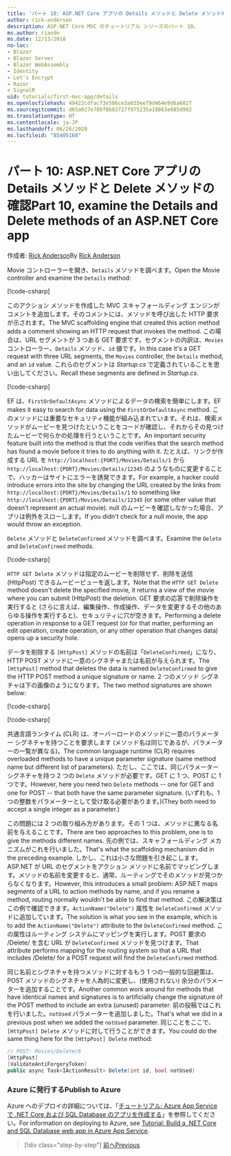 ```yaml
---
title: 'パート 10: ASP.NET Core アプリの Details メソッドと Delete メソッドの確認'
author: rick-anderson
description: ASP.NET Core MVC のチュートリアル シリーズのパート 10。
ms.author: riande
ms.date: 12/13/2018
no-loc:
- Blazor
- Blazor Server
- Blazor WebAssembly
- Identity
- Let's Encrypt
- Razor
- SignalR
uid: tutorials/first-mvc-app/details
ms.openlocfilehash: 49422cdfac73e586ce3a035ee79d464e9d6a6827
ms.sourcegitcommit: d65a027e78bf0b83727f975235a18863e685d902
ms.translationtype: HT
ms.contentlocale: ja-JP
ms.lasthandoff: 06/26/2020
ms.locfileid: "85405160"
---
```

# <a name="part-10-examine-the-details-and-delete-methods-of-an-aspnet-core-app"></a><span data-ttu-id="782db-103">パート 10: ASP.NET Core アプリの Details メソッドと Delete メソッドの確認</span><span class="sxs-lookup"><span data-stu-id="782db-103">Part 10, examine the Details and Delete methods of an ASP.NET Core app</span></span>

<span data-ttu-id="782db-104">作成者: [Rick Anderson](https://twitter.com/RickAndMSFT)</span><span class="sxs-lookup"><span data-stu-id="782db-104">By [Rick Anderson](https://twitter.com/RickAndMSFT)</span></span>

<span data-ttu-id="782db-105">Movie コントローラーを開き、`Details` メソッドを調べます。</span><span class="sxs-lookup"><span data-stu-id="782db-105">Open the Movie controller and examine the `Details` method:</span></span>

[!code-csharp[](start-mvc/sample/MvcMovie22/Controllers/MoviesController.cs?name=snippet_details)]

<span data-ttu-id="782db-106">このアクション メソッドを作成した MVC スキャフォールディング エンジンがコメントを追加します。そのコメントには、メソッドを呼び出した HTTP 要求が示されます。</span><span class="sxs-lookup"><span data-stu-id="782db-106">The MVC scaffolding engine that created this action method adds a comment showing an HTTP request that invokes the method.</span></span> <span data-ttu-id="782db-107">この場合は、URL セグメントが 3 つある GET 要求です。セグメントの内訳は、`Movies` コントローラー、`Details` メソッド、`id` 値です。</span><span class="sxs-lookup"><span data-stu-id="782db-107">In this case it's a GET request with three URL segments, the `Movies` controller, the `Details` method, and an `id` value.</span></span> <span data-ttu-id="782db-108">これらのセグメントは *Startup.cs* で定義されていることを思い出してください。</span><span class="sxs-lookup"><span data-stu-id="782db-108">Recall these segments are defined in *Startup.cs*.</span></span>

[!code-csharp[](start-mvc/sample/MvcMovie3/Startup.cs?highlight=5&name=snippet_1)]

<span data-ttu-id="782db-109">EF は、`FirstOrDefaultAsync` メソッドによるデータの検索を簡単にします。</span><span class="sxs-lookup"><span data-stu-id="782db-109">EF makes it easy to search for data using the `FirstOrDefaultAsync` method.</span></span> <span data-ttu-id="782db-110">このメソッドには重要なセキュリティ機能が組み込まれています。それは、検索メソッドがムービーを見つけたということをコードが確認し、それからその見つけたムービーで何らかの処理を行うということです。</span><span class="sxs-lookup"><span data-stu-id="782db-110">An important security feature built into the method is that the code verifies that the search method has found a movie before it tries to do anything with it.</span></span> <span data-ttu-id="782db-111">たとえば、リンクが作成する URL を `http://localhost:{PORT}/Movies/Details/1` から `http://localhost:{PORT}/Movies/Details/12345` のようなものに変更することで、ハッカーはサイトにエラーを誘発できます。</span><span class="sxs-lookup"><span data-stu-id="782db-111">For example, a hacker could introduce errors into the site by changing the URL created by the links from `http://localhost:{PORT}/Movies/Details/1` to something like  `http://localhost:{PORT}/Movies/Details/12345` (or some other value that doesn't represent an actual movie).</span></span> <span data-ttu-id="782db-112">null のムービーを確認しなかった場合、アプリは例外をスローします。</span><span class="sxs-lookup"><span data-stu-id="782db-112">If you didn't check for a null movie, the app would throw an exception.</span></span>

<span data-ttu-id="782db-113">`Delete` メソッドと `DeleteConfirmed` メソッドを調べます。</span><span class="sxs-lookup"><span data-stu-id="782db-113">Examine the `Delete` and `DeleteConfirmed` methods.</span></span>

[!code-csharp[](start-mvc/sample/MvcMovie22/Controllers/MoviesController.cs?name=snippet_delete)]

<span data-ttu-id="782db-114">`HTTP GET Delete` メソッドは指定のムービーを削除せず、削除を送信 (HttpPost) できるムービービューを返します。</span><span class="sxs-lookup"><span data-stu-id="782db-114">Note that the `HTTP GET Delete` method doesn't delete the specified movie, it returns a view of the movie where you can submit (HttpPost) the deletion.</span></span> <span data-ttu-id="782db-115">GET 要求の応答で削除操作を実行すると (さらに言えば、編集操作、作成操作、データを変更するその他のあらゆる操作を実行すると)、セキュリティに穴が空きます。</span><span class="sxs-lookup"><span data-stu-id="782db-115">Performing a delete operation in response to a GET request (or for that matter, performing an edit operation, create operation, or any other operation that changes data) opens up a security hole.</span></span>

<span data-ttu-id="782db-116">データを削除する `[HttpPost]` メソッドの名前は「`DeleteConfirmed`」になり、HTTP POST メソッドに一意のシグネチャまたは名前が与えられます。</span><span class="sxs-lookup"><span data-stu-id="782db-116">The `[HttpPost]` method that deletes the data is named `DeleteConfirmed` to give the HTTP POST method a unique signature or name.</span></span> <span data-ttu-id="782db-117">2 つのメソッド シグネチャは下の画像のようになります。</span><span class="sxs-lookup"><span data-stu-id="782db-117">The two method signatures are shown below:</span></span>

[!code-csharp[](start-mvc/sample/MvcMovie/Controllers/MoviesController.cs?name=snippet_delete2)]

[!code-csharp[](start-mvc/sample/MvcMovie/Controllers/MoviesController.cs?name=snippet_delete3)]

<span data-ttu-id="782db-118">共通言語ランタイム (CLR) は、オーバーロードのメソッドに一意のパラメーター シグネチャを持つことを要求します (メソッド名は同じであるが、パラメーターの一覧が異なる)。</span><span class="sxs-lookup"><span data-stu-id="782db-118">The common language runtime (CLR) requires overloaded methods to have a unique parameter signature (same method name but different list of parameters).</span></span> <span data-ttu-id="782db-119">ただし、ここでは、同じパラメーター シグネチャを持つ 2 つの `Delete` メソッドが必要です。GET に 1 つ、POST に 1 つです。</span><span class="sxs-lookup"><span data-stu-id="782db-119">However, here you need two `Delete` methods -- one for GET and one for POST -- that both have the same parameter signature.</span></span> <span data-ttu-id="782db-120">(いずれも、1 つの整数をパラメーターとして受け取る必要があります。)</span><span class="sxs-lookup"><span data-stu-id="782db-120">(They both need to accept a single integer as a parameter.)</span></span>

<span data-ttu-id="782db-121">この問題には 2 つの取り組み方があります。その 1 つは、メソッドに異なる名前を与えることです。</span><span class="sxs-lookup"><span data-stu-id="782db-121">There are two approaches to this problem, one is to give the methods different names.</span></span> <span data-ttu-id="782db-122">先の例では、スキャフォールディング メカニズムがこれを行いました。</span><span class="sxs-lookup"><span data-stu-id="782db-122">That's what the scaffolding mechanism did in the preceding example.</span></span> <span data-ttu-id="782db-123">しかし、これは小さな問題を引き起こします。ASP.NET が URL のセグメントをアクション メソッドに名前でマッピングします。メソッドの名前を変更すると、通常、ルーティングでそのメソッドが見つからなくなります。</span><span class="sxs-lookup"><span data-stu-id="782db-123">However, this introduces a small problem: ASP.NET maps segments of a URL to action methods by name, and if you rename a method, routing normally wouldn't be able to find that method.</span></span> <span data-ttu-id="782db-124">この解決策はこの例で確認できます。`ActionName("Delete")` 属性を `DeleteConfirmed` メソッドに追加しています。</span><span class="sxs-lookup"><span data-stu-id="782db-124">The solution is what you see in the example, which is to add the `ActionName("Delete")` attribute to the `DeleteConfirmed` method.</span></span> <span data-ttu-id="782db-125">この属性はルーティング システムにマッピングを実行します。POST 要求の /Delete/ を含む URL が `DeleteConfirmed` メソッドを見つけます。</span><span class="sxs-lookup"><span data-stu-id="782db-125">That attribute performs mapping for the routing system so that a URL that includes /Delete/ for a POST request will find the `DeleteConfirmed` method.</span></span>

<span data-ttu-id="782db-126">同じ名前とシグネチャを持つメソッドに対するもう 1 つの一般的な回避策は、POST メソッドのシグネチャを人為的に変更し、(使用されない) 余分のパラメーターを追加することです。</span><span class="sxs-lookup"><span data-stu-id="782db-126">Another common work around for methods that have identical names and signatures is to artificially change the signature of the POST method to include an extra (unused) parameter.</span></span> <span data-ttu-id="782db-127">前の投稿ではこれを行いました。`notUsed` パラメーターを追加しました。</span><span class="sxs-lookup"><span data-stu-id="782db-127">That's what we did in a previous post when we added the `notUsed` parameter.</span></span> <span data-ttu-id="782db-128">同じことをここで、`[HttpPost] Delete` メソッドに対して行うことができます。</span><span class="sxs-lookup"><span data-stu-id="782db-128">You could do the same thing here for the `[HttpPost] Delete` method:</span></span>

```csharp
// POST: Movies/Delete/6
[HttpPost]
[ValidateAntiForgeryToken]
public async Task<IActionResult> Delete(int id, bool notUsed)
```

### <a name="publish-to-azure"></a><span data-ttu-id="782db-129">Azure に発行する</span><span class="sxs-lookup"><span data-stu-id="782db-129">Publish to Azure</span></span>

<span data-ttu-id="782db-130">Azure へのデプロイの詳細については、「[チュートリアル: Azure App Service で .NET Core および SQL Database のアプリを作成する](/azure/app-service/app-service-web-tutorial-dotnetcore-sqldb)」を参照してください。</span><span class="sxs-lookup"><span data-stu-id="782db-130">For information on deploying to Azure, see [Tutorial: Build a .NET Core and SQL Database web app in Azure App Service](/azure/app-service/app-service-web-tutorial-dotnetcore-sqldb).</span></span>

> [!div class="step-by-step"]
> [<span data-ttu-id="782db-131">前へ</span><span class="sxs-lookup"><span data-stu-id="782db-131">Previous</span></span>](validation.md)
